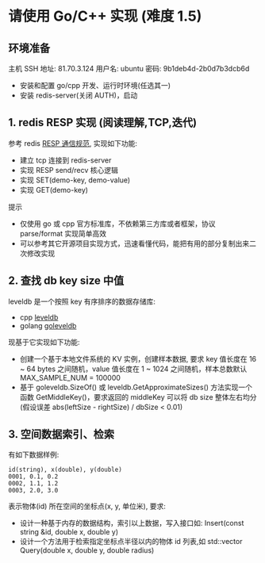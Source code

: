 
# 请使用 Go/C++ 实现 (难度 1.5)

## 环境准备

主机 SSH 地址: 81.70.3.124 用户名: ubuntu 密码: 9b1deb4d-2b0d7b3dcb6d

* 安装和配置 go/cpp 开发、运行时环境(任选其一)
* 安装 redis-server(关闭 AUTH)，启动


## 1. redis RESP 实现 (阅读理解,TCP,迭代)

参考 redis [RESP 通信规范](https://redis.io/docs/reference/protocol-spec/), 实现如下功能:

* 建立 tcp 连接到 redis-server
* 实现 RESP send/recv 核心逻辑
* 实现 SET(demo-key, demo-value)
* 实现 GET(demo-key)


提示

* 仅使用 go 或 cpp 官方标准库，不依赖第三方库或者框架，协议 parse/format 实现简单高效
* 可以参考其它开源项目实现方式，迅速看懂代码，能把有用的部分复制出来二次修改实现


## 2. 查找 db key size 中值

leveldb 是一个按照 key 有序排序的数据存储库:

* cpp [leveldb](https://github.com/google/leveldb)
* golang [goleveldb](https://github.com/syndtr/goleveldb)

现基于它实现如下功能:

* 创建一个基于本地文件系统的 KV 实例，创建样本数据, 要求 key 值长度在 16 ~ 64 bytes 之间随机，value 值长度在 1 ~ 1024 之间随机，样本总数默认 MAX_SAMPLE_NUM = 100000 
* 基于 goleveldb.SizeOf() 或 leveldb.GetApproximateSizes() 方法实现一个函数 GetMiddleKey()，要求返回的 middleKey 可以将 db size 整体左右均分 (假设误差 abs(leftSize - rightSize) / dbSize < 0.01)


## 3. 空间数据索引、检索

有如下数据样例:

```
id(string), x(double), y(double)
0001, 0.1, 0.2
0002, 1.1, 1.2
0003, 2.0, 3.0
```

表示物体(id) 所在空间的坐标点(x, y, 单位米), 要求:

* 设计一种基于内存的数据结构，索引以上数据，写入接口如: Insert(const string &id, double x, double y)
* 设计一个方法用于检索指定坐标点半径以内的物体 id 列表,如 std::vector<string> Query(double x, double y, double radius)

